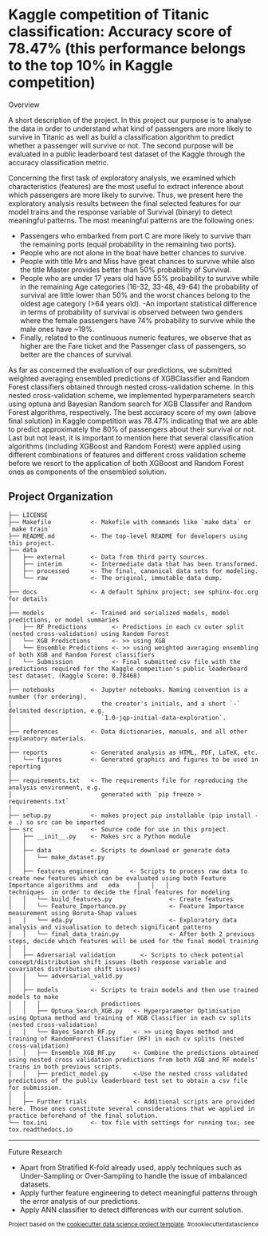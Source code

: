 Kaggle competition of Titanic classification: Accuracy score of 78.47% (this performance belongs to the top 10% in Kaggle competition)
==============================

Overview

A short description of the project. In this project our purpose is to analyse the data in order to understand what kind of passengers are more likely to survive in Titanic as well as build a classification algorithm to predict whether a passenger will survive or not. The second purpose will be evaluated in a public leaderboard test dataset of the Kaggle through the accuracy classification metric.

Concerning the first task of exploratory analysis, we examined which characteristics (features) are the most useful to extract inference about which passengers are more likely to survive. Thus, we present here the exploratory analysis results between the final selected features for our model trains and the response variable of Survival (binary) to detect meaningful patterns. The most meaningful patterns are the following ones:

- Passengers who embarked from port C are more likely to survive than the remaining ports (equal probability in the remaining two ports). 
- People who are not alone in the boat have better chances to survive.
- People with title Mrs and Miss have great chances to survive while also the title Master provides better than 50% probability of Survival.
- People who are under 17 years old have 55% probability to survive while in the remaining Age categories (16-32, 33-48, 49-64) the probability of survival are little lower than 50% and the worst chances belong to the oldest age category (>64 years old).
-An important statistical difference in terms of probability of survival is observed between two genders where the female passengers have 74% probability to survive while the male ones have ~19%.
- Finally, related to the continuous numeric features, we observe that as higher are the Fare ticket and the Passenger class of passengers, so better are the chances of survival.

As far as concerned the evaluation of our predictions, we submitted weighted averaging ensembled predictions of XGBClassifier and Random Forest classifiers obtained through nested cross-validation scheme. In this nested cross-validation scheme, we implemented hyperparameters search using optuna and Bayesian Random search for XGB Classifer and Random Forest algorithms, respectively. The best accuracy score of my own (above final solution) in Kaggle competition was 78.47% indicating that we are able to predict approximately the 80% of passengers about their survival or not. Last but not least, it is important to mention here that several classification algorithms (including XGBoost and Random Forest) were applied using different combinations of features and different cross validation scheme before we resort to the application of both XGBoost and Random Forest ones as components of the ensembled solution.

Project Organization
------------

    ├── LICENSE
    ├── Makefile           <- Makefile with commands like `make data` or `make train`
    ├── README.md          <- The top-level README for developers using this project.
    ├── data
    │   ├── external       <- Data from third party sources.
    │   ├── interim        <- Intermediate data that has been transformed.
    │   ├── processed      <- The final, canonical data sets for modeling.
    │   └── raw            <- The original, immutable data dump.
    │
    ├── docs               <- A default Sphinx project; see sphinx-doc.org for details
    │
    ├── models             <- Trained and serialized models, model predictions, or model summaries
    │   ├── RF Predictions       <- Predictions in each cv outer split (nested cross-validation) using Random Forest
    │   └── XGB Predictions      <- >> using XGB
    │   └── Ensemble Predictions <- >> using weighted averaging ensembling of both XGB and Random Forest classifiers
    │   └── Submission           <- Final submitted csv file with the predictions required for the Kaggle compeition's public leaderboard test dataset. (Kaggle Score: 0.78468)
    │
    ├── notebooks          <- Jupyter notebooks. Naming convention is a number (for ordering),
    │                         the creator's initials, and a short `-` delimited description, e.g.
    │                         `1.0-jqp-initial-data-exploration`.
    │
    ├── references         <- Data dictionaries, manuals, and all other explanatory materials.
    │
    ├── reports            <- Generated analysis as HTML, PDF, LaTeX, etc.
    │   └── figures        <- Generated graphics and figures to be used in reporting
    │
    ├── requirements.txt   <- The requirements file for reproducing the analysis environment, e.g.
    │                         generated with `pip freeze > requirements.txt`
    │
    ├── setup.py           <- makes project pip installable (pip install -e .) so src can be imported
    ├── src                <- Source code for use in this project.
    │   ├── __init__.py    <- Makes src a Python module
    │   │
    │   ├── data           <- Scripts to download or generate data
    │   │   └── make_dataset.py
    │   │
    │   ├── features engineering      <- Scripts to process raw data to create new features which can be evaluated using both Feature Importance algorithms and   eda     │   │   │                                                            techniques  in order to decide the final features for modeling 
    │   │   └── build_features.py                <- Create features 
    │   │   └── Feature_Importance.py            <- Feature Importance measurement using Boruta-Shap values
    │   │   └── eda.py                           <- Exploratory data analysis and visualisation to detech significant patterns
    │   │   └── final_data_train.py              <- After both 2 previous steps, decide which features will be used for the final model training
    │   │
    │   ├── Adversarial validation       <- Scripts to check potential concept/distribution shift issues (both response variable and covariates distribution shift issues)
    │   │   └── adversarial_valid.py
    │   │
    │   ├── models         <- Scripts to train models and then use trained models to make
    │   │   │                 predictions
    │   │   ├── Optuna_Search_XGB.py   <- Hyperparameter Optimisation using Optuna method and training of XGB Classifier in each cv splits (nested cross-validation)
    │   │   └── Bayes_Search_RF.py     <- >> using Bayes method and training of RandomForest Classifier (RF) in each cv splits (nested cross-validation)
    │   │   ├── Ensemble_XGB_RF.py     <- Combine the predictions obtained using nested cross validation predictions from both XGB and RF models' trains in both previous scripts.
    │   │   ├── predict_model.py       <-Use the nested cross validated predictions of the publiv leaderboard test set to obtain a csv file for submission.
    │   │
    │   ├── Further trials             <- Additional scripts are provided here. Those ones constitute several considerations that we applied in practice beforehand of the final solution.
    └── tox.ini            <- tox file with settings for running tox; see tox.readthedocs.io


--------

Future Research

- Apart from Stratified K-fold already used, apply techniques such as Under-Sampling or Over-Sampling to handle the issue of imbalanced datasets.
- Apply further feature engineering to detect meaningful patterns through the error analysis of our predictions.
- Apply ANN classifier to detect differences with our current solution.

<p><small>Project based on the <a target="_blank" href="https://drivendata.github.io/cookiecutter-data-science/">cookiecutter data science project template</a>. #cookiecutterdatascience</small></p>
